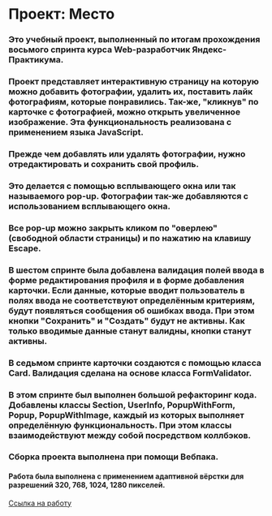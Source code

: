 # Проект: Место
### Это учебный проект, выполненный по итогам прохождения восьмого спринта курса Web-разработчик Яндекс-Практикума.
### Проект представляет интерактивную страницу на которую можно добавить фотографии, удалить их, поставить лайк фотографиям, которые понравились. Так-же, "кликнув" по карточке с фотографией, можно открыть увеличенное изображение. Эта функциональность реализована с применением языка JavaScript.
### Прежде чем добавлять или удалять фотографии, нужно отредактировать и сохранить свой профиль.
### Это делается с помощью всплывающего окна или так называемого pop-up. Фотографии так-же добавляются с использованием всплывающего окна.
### Все pop-up можно закрыть кликом по "оверлею"(свободной области страницы) и по нажатию на клавишу Escape.
### В шестом спринте была добавлена валидация полей ввода в форме редактирования профиля и в форме добавления карточки. Если данные, которые вводит пользователь в полях ввода не соответствуют определённым критериям, будут появляться сообщения об ошибках ввода. При этом кнопки "Сохранить" и "Создать" будут не активны. Как только вводимые данные станут валидны, кнопки станут активны.
### В седьмом спринте карточки создаются с помощью класса Card. Валидация сделана на основе класса FormValidator.
### В этом спринте был выполнен большой рефакторинг кода. Добавлены классы Section, UserInfo, PopupWithForm, Popup, PopupWithImage, каждый из которых выполняет определённую функциональность. При этом классы взаимодействуют между собой посредством коллбэков.
### Сборка проекта выполнена при помощи Вебпака.
#### Работа была выполнена с применением адаптивной вёрстки для разрешений 320, 768, 1024, 1280 пикселей.


[Ссылка на работу](https://anatoly-air.github.io/mesto)
